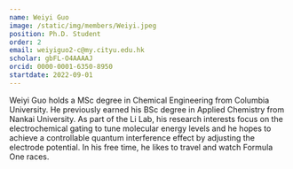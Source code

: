 ```yaml
---
name: Weiyi Guo
image: /static/img/members/Weiyi.jpeg
position: Ph.D. Student
order: 2
email: weiyiguo2-c@my.cityu.edu.hk
scholar: gbFL-O4AAAAJ
orcid: 0000-0001-6350-8950
startdate: 2022-09-01
---
```

Weiyi Guo holds a MSc degree in Chemical Engineering from Columbia University. He previously earned his
  BSc degree in Applied Chemistry from Nankai University. As part of the Li Lab, his research interests focus on the
  electrochemical gating to tune molecular energy levels and he hopes to achieve a controllable quantum interference
  effect by adjusting the electrode potential. In his free time, he likes to travel and watch Formula One races.
